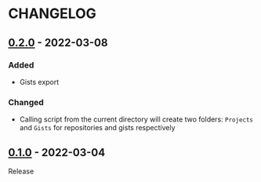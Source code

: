 # CHANGELOG

## [0.2.0](../../compare/0.1.0..0.2.0) - 2022-03-08
### Added
- Gists export

### Changed
- Calling script from the current directory will create two folders: `Projects` and `Gists` for repositories and gists respectively

## [0.1.0](../../tree/0.1.0) - 2022-03-04
Release
